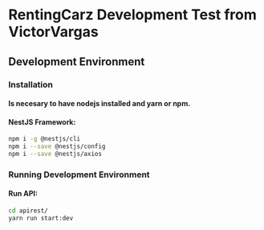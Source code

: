 # RentingCarz Development Test from VictorVargas

## Development Environment

### Installation

#### Is necesary to have nodejs installed and yarn or npm.
#### NestJS Framework:

```sh
npm i -g @nestjs/cli
npm i --save @nestjs/config
npm i --save @nestjs/axios

```

### Running Development Environment
#### Run API:
```sh
cd apirest/
yarn run start:dev
```